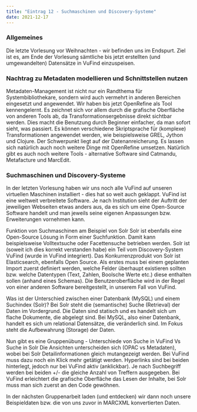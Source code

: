 ```yaml
---
title: "Eintrag 12 - Suchmaschinen und Discovery-Systeme"
date: 2021-12-17
---
```




### Allgemeines
Die letzte Vorlesung vor Weihnachten - wir befinden uns im Endspurt. Ziel ist es, am Ende der Vorlesung sämtliche bis jetzt erstellten (und umgewandelten) Datensätze in VuFind einzuspeisen. 

### Nachtrag zu Metadaten modellieren und Schnittstellen nutzen
Metadaten-Management ist nicht nur ein Randthema für Systembibliothekare, sondern wird auch vermehrt in anderen Bereichen eingesetzt und angewendet. Wir haben bis jetzt OpenRefine als Tool kennengelernt. Es zeichnet sich vor allem durch die grafische Oberfläche von anderen Tools ab, da Transformationsergebnisse direkt sichtbar werden. Dies macht die Benutzung durch Beginner einfacher, da man sofort sieht, was passiert. Es können verschiedene Skriptsprache für (komplexe) Transformationen angewendet werden, wie beispielsweise GREL, Jython und Clojure. Der Schwerpunkt liegt auf der Datenanreicherung. Es lassen sich natürlich auch noch weitere Dinge mit OpenRefine umsetzen. Natürlich gibt es auch noch weitere Tools - alternative Software sind Catmandu, Metafacture und MarcEdit. 

### Suchmaschinen und Discovery-Systeme
In der letzten Vorlesung haben wir uns noch alle VuFind auf unseren virtuellen Maschinen installiert - dies hat so weit auch geklappt. VuFind ist eine weltweit verbreitete Software. Je nach Institution sieht der Auftritt der jeweiligen Webseiten etwas anders aus, da es sich um eine Open-Source Software handelt und man jeweils seine eigenen Anpassungen bzw. Erweiterungen vornehmen kann. 

Funktion von Suchmaschinen am Beispiel von Solr
Solr ist ebenfalls eine Open-Source Lösung in Form einer Suchfunktion. Damit kann beispielsweise Volltextsuche oder Facettensuche betrieben werden. Solr ist (soweit ich dies korrekt verstanden habe) ein Teil vom Discovery-System VuFind (wurde in VuFind integriert). Das Konkurrenzprodukt von Solr ist Elasticsearch, ebenfalls Open Source. 
Als erstes muss bei einem geplanten Import zuerst definiert werden, welche Felder überhaupt existieren sollten bzw. welche Datentypen (Text, Zahlen, Boolsche Werte etc.) diese enthalten sollen (anhand eines Schemas). Die Benutzeroberfläche wird in der Regel von einer anderen Software bereitgestellt, in unserem Fall von VuFind. 

Was ist der Unterschied zwischen einer Datenbank (MySQL) und einem Suchindex (Solr)? Bei Solr steht die (semantische) Suche (Retrieval) der Daten im Vordergrund. Die Daten sind statisch und es handelt sich um flache Dokumente, die abgelegt sind. Bei MySQL, also einer Datenbank, handelt es sich um relational Datensätze, die veränderlich sind. Im Fokus steht die Aufbewahrung (Storage) der Daten. 

Nun gibt es eine Gruppenübung - Unterschiede von Suche in VuFind Vs Suche in Solr
Die Ansichten unterscheiden sich (OPAC vs Metadaten), wobei bei Solr Detailinformationen gleich mutangezeigt werden. Bei VuFind muss dazu noch ein Klick mehr getätigt werden. Hyperlinks sind bei beiden hinterlegt, jedoch nur bei VuFind aktiv (anklickbar). Je nach Suchbegriff werden bei beiden +/- die gleiche Anzahl von Treffern ausgegeben. Bei VuFind erleichtert die grafische Oberfläche das Lesen der Inhalte, bei Solr muss man sich zuerst an den Code gewöhnen.

In der nächsten Gruppenarbeit laden (und entdecken) wir dann noch unsere Beispieldaten bzw. die von uns zuvor in MARCXML konvertierten Daten. 





